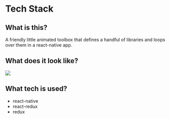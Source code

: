 # Tech Stack

## What is this?

A friendly little animated toolbox that defines a handful of libraries and loops over them in a react-native app. 

## What does it look like?

<img src="https://github.com/kale-stew/tech-stack/blob/assets/animations.gif" />

## What tech is used?

- react-native
- react-redux
- redux 